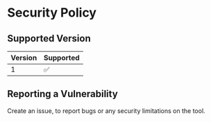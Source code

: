 # Security Policy

## Supported Version

| Version | Supported          |
| ------- | ------------------ |
| 1       | :white_check_mark: |

## Reporting a Vulnerability

Create an issue, to report bugs or any security limitations on the tool.

